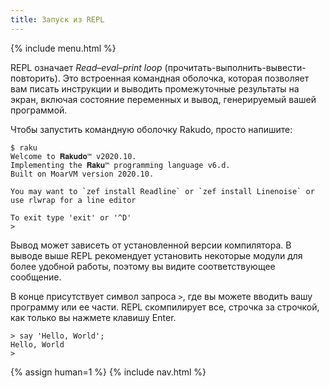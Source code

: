 ```yaml
---
title: Запуск из REPL
---
```


{% include menu.html %}

REPL означает _Read–eval–print loop_ (прочитать-выполнить-вывести-повторить). Это
встроенная командная оболочка, которая позволяет вам писать инструкции и выводить
промежуточные результаты на экран, включая состояние переменных и вывод,
генерируемый вашей программой.

Чтобы запустить командную оболочку Rakudo, просто напишите:

```console
$ raku
Welcome to 𝐑𝐚𝐤𝐮𝐝𝐨™ v2020.10.
Implementing the 𝐑𝐚𝐤𝐮™ programming language v6.d.
Built on MoarVM version 2020.10.

You may want to `zef install Readline` or `zef install Linenoise` or use rlwrap for a line editor

To exit type 'exit' or '^D'
>
```

Вывод может зависеть от установленной версии компилятора. В выводе выше REPL
рекомендует установить некоторые модули для более удобной работы, поэтому вы
видите соответствующее сообщение.

В конце присутствует символ запроса `>`, где вы можете вводить вашу программу
или ее части. REPL скомпилирует все, строчка за строчкой, как только вы нажмете
клавишу Enter.

```console
> say 'Hello, World';
Hello, World
>
```

{% assign human=1 %}
{% include nav.html %}
